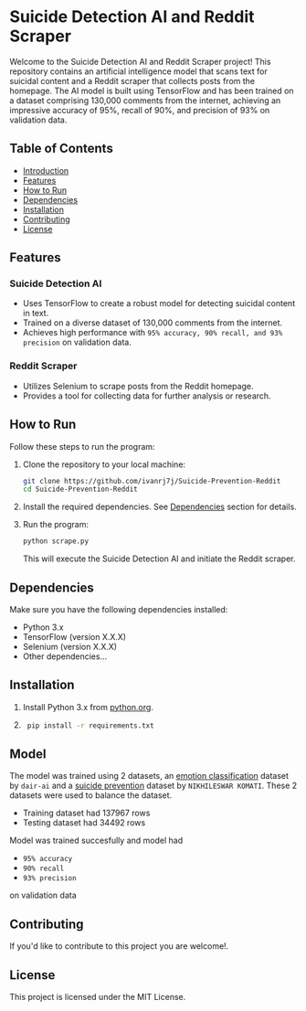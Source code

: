 # Suicide Detection AI and Reddit Scraper

Welcome to the Suicide Detection AI and Reddit Scraper project! This repository contains an artificial intelligence model that scans text for suicidal content and a Reddit scraper that collects posts from the homepage. The AI model is built using TensorFlow and has been trained on a dataset comprising 130,000 comments from the internet, achieving an impressive accuracy of 95%, recall of 90%, and precision of 93% on validation data.

## Table of Contents
- [Introduction](#suicide-detection-ai-and-reddit-scraper)
- [Features](#features)
- [How to Run](#how-to-run)
- [Dependencies](#dependencies)
- [Installation](#installation)
- [Contributing](#contributing)
- [License](#license)

## Features

### Suicide Detection AI
- Uses TensorFlow to create a robust model for detecting suicidal content in text.
- Trained on a diverse dataset of 130,000 comments from the internet.
- Achieves high performance with `95% accuracy, 90% recall, and 93% precision` on validation data.

### Reddit Scraper
- Utilizes Selenium to scrape posts from the Reddit homepage.
- Provides a tool for collecting data for further analysis or research.

## How to Run

Follow these steps to run the program:

1. Clone the repository to your local machine:

   ```bash
   git clone https://github.com/ivanrj7j/Suicide-Prevention-Reddit
   cd Suicide-Prevention-Reddit
   ```

2. Install the required dependencies. See [Dependencies](#dependencies) section for details.

3. Run the program:

   ```bash
   python scrape.py
   ```

   This will execute the Suicide Detection AI and initiate the Reddit scraper.

## Dependencies

Make sure you have the following dependencies installed:

- Python 3.x
- TensorFlow (version X.X.X)
- Selenium (version X.X.X)
- Other dependencies...

## Installation

1. Install Python 3.x from [python.org](https://www.python.org/).

1. ```bash
    pip install -r requirements.txt
    ```

## Model

The model was trained using 2 datasets, an [emotion classification](https://huggingface.co/datasets/dair-ai/emotion) dataset by `dair-ai` and a [suicide prevention](https://www.kaggle.com/datasets/nikhileswarkomati/suicide-watch) dataset by `NIKHILESWAR KOMATI`. These 2 datasets were used to balance the dataset.

- Training dataset had 137967 rows
- Testing dataset had 34492 rows

Model was trained succesfully and model had 

- `95% accuracy`
- `90% recall`
- `93% precision`

on validation data

## Contributing

If you'd like to contribute to this project you are welcome!.

## License

This project is licensed under the MIT License.
